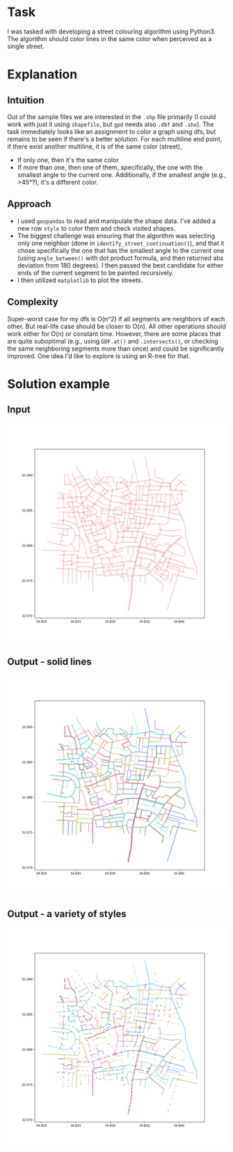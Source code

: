 # Task
I was tasked with developing a street colouring algorithm using Python3. The algorithm should color lines in the same color when perceived as a single street.

# Explanation

## Intuition
Out of the sample files we are interested in the `.shp` file primarily (I could work with just it using `shapefile`, but `gpd` needs also `.dbf` and `.shx`).
The task immediately looks like an assignment to color a graph using dfs, but remains to be seen if there's a better solution.
For each multiline end point, if there exist another multiline, it is of the same color (street),
- If only one, then it's the same color
- If more than one, then one of them, specifically, the one with the smallest angle to the current one. Additionally, if the smallest angle (e.g., >45°?), it's a different color. 

## Approach
- I used `geopandas` to read and manipulate the shape data. I've added a new row `style` to color them and check visited shapes.
- The biggest challenge was ensuring that the algorithm was selecting only one neighbor (done in `identify_street_continuation()`), and that it chose specifically the one that has the smallest angle to the current one (using `angle_between()` with dot product formula, and then returned abs deviation from 180 degrees). I then passed the best candidate for either ends of the current segment to be painted recursively.  
- I then utilized `matplotlib` to plot the streets.

## Complexity
Super-worst case for my dfs is O(n^2) if all segments are neighbors of each other. But real-life case should be closer to O(n). All other operations should work either for O(n) or constant time.
However, there are some places that are quite suboptimal (e.g., using `GDF.at()` and `.intersects()`, or checking the same neighboring segments more than once) and could be significantly improved. One idea I'd like to explore is using an R-tree for that.

# Solution example
## Input
![Before coloring](./output/solution_uncolored.png)
## Output - solid lines
![Solid color coloring](./output/solution.png)
## Output - a variety of styles
![Varied dashes coloring](./output/solution_varied.png)


